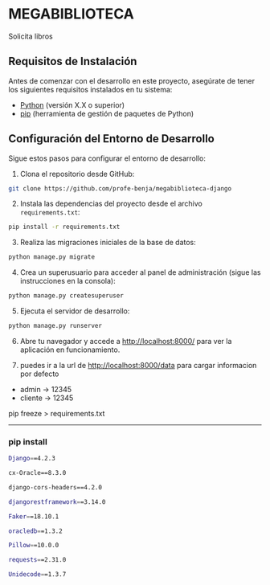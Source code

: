 # MEGABIBLIOTECA

Solicita libros

## Requisitos de Instalación

Antes de comenzar con el desarrollo en este proyecto, asegúrate de tener los siguientes requisitos instalados en tu sistema:

- [Python](https://www.python.org/downloads/) (versión X.X o superior)
- [pip](https://pip.pypa.io/en/stable/installation/) (herramienta de gestión de paquetes de Python)

## Configuración del Entorno de Desarrollo

Sigue estos pasos para configurar el entorno de desarrollo:

1. Clona el repositorio desde GitHub:

```bash
git clone https://github.com/profe-benja/megabiblioteca-django
```

2. Instala las dependencias del proyecto desde el archivo `requirements.txt`:

```bash
pip install -r requirements.txt
```

3. Realiza las migraciones iniciales de la base de datos:

```bash
python manage.py migrate
```

4. Crea un superusuario para acceder al panel de administración (sigue las instrucciones en la consola):

```bash 
python manage.py createsuperuser
```

5. Ejecuta el servidor de desarrollo:

```bash
python manage.py runserver
```

6. Abre tu navegador y accede a [http://localhost:8000/](http://localhost:8000/) para ver la aplicación en funcionamiento.


7. puedes ir a la url de 
[http://localhost:8000/data](http://localhost:8000/data) para cargar informacion por defecto

- admin -> 12345
- cliente -> 12345


pip freeze > requirements.txt



--- 


### pip install 
```bash
Django==4.2.3

cx-Oracle==8.3.0

django-cors-headers==4.2.0

djangorestframework==3.14.0

Faker==18.10.1

oracledb==1.3.2

Pillow==10.0.0

requests==2.31.0

Unidecode==1.3.7
```
